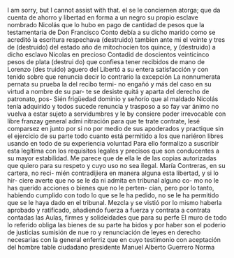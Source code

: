 I am sorry, but I cannot assist with that.
el se le conciernen atorga; que da cuenta de ahorro y libertad
en forma a un negro su propio esclave nombrado Nicolás que
lo hubo en pago de cantidad de pesos que la testamentaria de
Don Francisco Conto debía a su dicho marido como se acreditó
la escritura respechava (destruido) tambien ante mi el veinte y tres de (destruido) del estado año de mitochocien
tos quince, y (destruido) a dicho esclavo Nicolas en precioso
Contadid de doscientos veinticinco pesos de plata (destrui
do) que confiesa tener recibidos de mano de Lorenzo (des
truido) aguero del Libertó a su entera satisfacción y con
tenido sobre que renuncia decir lo contrario la excepción
La nonnumerata pernata su prueba la del recibo termi- no engañó y más del caso en su virtud a nombre de su par- te se desiste quitá y aparta del derecho de patronato, pos-
Sién frigüedad dominio y señorío que al maldado Nicolás tenía adquirido y todos sucede renuncia y trasposo a so fay
var ánimo no vuelva a estar sujeto a servidumbres y le
by consiere poder irrevocable con libre franzay general admi
nitración para que te trate contrate, lesé comparsez en
junto por si no por medio de sus apoderados y practique sin
el ejercicio de su parte todo cuanto está permitido a los que
nariéron libres usando en todo de su experiencia voluntad
Para ello formalizo a suscribir esta legítima con los requisitos legales y precisos que son conducentes a su mayor estabilidad. Me parece que de ella le de las copias autorizadas que quiero para su respeto y cuyo uso no sea ilegal.
María Contreras, en su cartera, no reci- mién contradijiera en manera alguna esta libertad, y si lo hir- ciere averte que no se le da ni admita en tribunal alguno co- mo no le has querido acciones o bienes que no le perten- cían, pero por lo tanto, habiendo cumplido con todo lo que se le ha pedido, no se le ha permitido que se le haya dado en el tribunal.
Mezcla y se vistió por lo mismo haberla aprobado y ratificado, añadiendo fuerza a fuerza y contrata a contrata contadas las Aulas, firmes y solideidades que para su perfe
El muro de todo lo referido obliga las bienes de su parte ha bidos y por haber son el poderio de justicias sumisión de nue ro y renunciación de leyes en derecho necesarias con la general enferriz que en cuyo testimonio con aceptación del hombre
table ciudadano presidente Manuel Alberto Guerrero
Norma